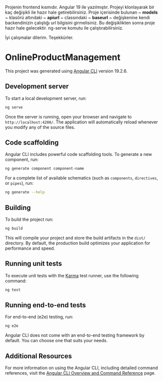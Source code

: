 Projenin frontend kısmıdır. Angular 19 ile yazılmıştır.
Projeyi klonlayarak bir kaç değişikli ile hazır hale getirebilirsiniz.
Proje içerisinde bulunan ~ **models** ~ klasörü altındaki ~ **apiurl** ~ classındaki ~ **baseurl** ~ değişkenine kendi backendinizin çalıştığı url bilgisini girmelisiniz.
Bu değişiklikten sonra proje hazır hale gelecektir. 
ng-serve komutu ile çalıştırabilirsiniz.

İyi çalışmalar dilerim.
Teşekkürler.


# OnlineProductManagement

This project was generated using [Angular CLI](https://github.com/angular/angular-cli) version 19.2.6.

## Development server

To start a local development server, run:

```bash
ng serve
```

Once the server is running, open your browser and navigate to `http://localhost:4200/`. The application will automatically reload whenever you modify any of the source files.

## Code scaffolding

Angular CLI includes powerful code scaffolding tools. To generate a new component, run:

```bash
ng generate component component-name
```

For a complete list of available schematics (such as `components`, `directives`, or `pipes`), run:

```bash
ng generate --help
```

## Building

To build the project run:

```bash
ng build
```

This will compile your project and store the build artifacts in the `dist/` directory. By default, the production build optimizes your application for performance and speed.

## Running unit tests

To execute unit tests with the [Karma](https://karma-runner.github.io) test runner, use the following command:

```bash
ng test
```

## Running end-to-end tests

For end-to-end (e2e) testing, run:

```bash
ng e2e
```

Angular CLI does not come with an end-to-end testing framework by default. You can choose one that suits your needs.

## Additional Resources

For more information on using the Angular CLI, including detailed command references, visit the [Angular CLI Overview and Command Reference](https://angular.dev/tools/cli) page.

